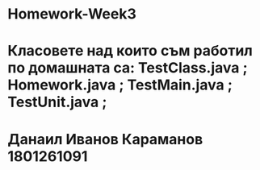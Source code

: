 # Homework-Week3
# Класовете над които съм работил по домашната са: TestClass.java ; Homework.java ; TestMain.java ; TestUnit.java ;
# Данаил Иванов Караманов 1801261091
